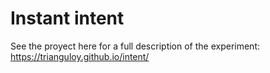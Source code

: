 # Instant intent

See the proyect here for a full description of the experiment:\
https://trianguloy.github.io/intent/
